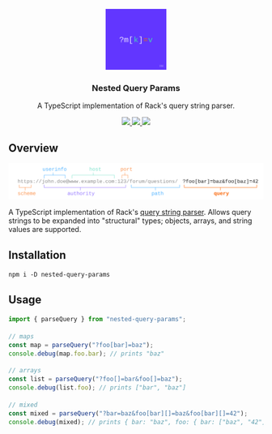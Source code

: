 <p align="center">
  <img src="./logo.svg" width="120px"/>
</p>

<h3 align="center">Nested Query Params</h3>
<p align="center">
    A TypeScript implementation of Rack's query string parser.
</p>
<p align="center">
  <a href="#">
    <img src="https://img.shields.io/github/commit-activity/m/jamesdphillips/nested-query-params.svg?style=flat" />
  </a>
  <a href="https://github.com/jamesdphillips/nested-query-params/blob/master/LICENSE">
    <img src="https://img.shields.io/github/license/jamesdphillips/nested-query-params.svg?style=flat" />
  </a>
  <a href="https://circleci.com/gh/jamesdphillips/nested-query-params/tree/main">
    <img src="https://circleci.com/gh/jamesdphillips/nested-query-params/tree/main.svg?style=svg" />
  </a>
</p>

## Overview

<p align="center">
  <img src="./example.svg" width="640px"/>
</p>

A TypeScript implementation of Rack's [query string parser]. Allows query strings to be expanded into "structural" types; objects, arrays, and string values are supported.

## Installation

```shell
npm i -D nested-query-params
```

## Usage

```typescript
import { parseQuery } from "nested-query-params";

// maps
const map = parseQuery("?foo[bar]=baz");
console.debug(map.foo.bar); // prints "baz"

// arrays
const list = parseQuery("?foo[]=bar&foo[]=baz");
console.debug(list.foo); // prints ["bar", "baz"]

// mixed
const mixed = parseQuery("?bar=baz&foo[bar][]=baz&foo[bar][]=42");
console.debug(mixed); // prints { bar: "baz", foo: { bar: ["baz", "42"] } }
```

[query string parser]: https://github.com/rack/rack/blob/bad8fe37c8867596855dcd0b3fe3030acc6b8621/lib/rack/query_parser.rb#L63